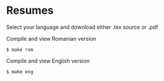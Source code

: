 Resumes
=======

Select your language and download either .tex source or .pdf

Compile and view Romanian version

	$ make rom 

Compile and view English version

	$ make eng
